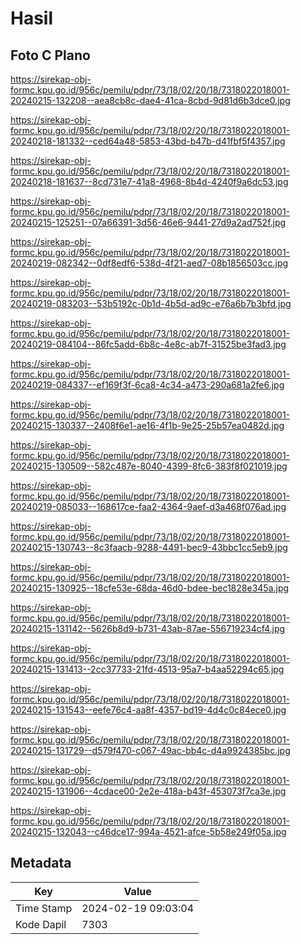 # Hasil

## Foto C Plano

https://sirekap-obj-formc.kpu.go.id/956c/pemilu/pdpr/73/18/02/20/18/7318022018001-20240215-132208--aea8cb8c-dae4-41ca-8cbd-9d81d6b3dce0.jpg

https://sirekap-obj-formc.kpu.go.id/956c/pemilu/pdpr/73/18/02/20/18/7318022018001-20240218-181332--ced64a48-5853-43bd-b47b-d41fbf5f4357.jpg

https://sirekap-obj-formc.kpu.go.id/956c/pemilu/pdpr/73/18/02/20/18/7318022018001-20240218-181637--8cd731e7-41a8-4968-8b4d-4240f9a6dc53.jpg

https://sirekap-obj-formc.kpu.go.id/956c/pemilu/pdpr/73/18/02/20/18/7318022018001-20240215-125251--07a66391-3d56-46e6-9441-27d9a2ad752f.jpg

https://sirekap-obj-formc.kpu.go.id/956c/pemilu/pdpr/73/18/02/20/18/7318022018001-20240219-082342--0df8edf6-538d-4f21-aed7-08b1856503cc.jpg

https://sirekap-obj-formc.kpu.go.id/956c/pemilu/pdpr/73/18/02/20/18/7318022018001-20240219-083203--53b5192c-0b1d-4b5d-ad9c-e76a6b7b3bfd.jpg

https://sirekap-obj-formc.kpu.go.id/956c/pemilu/pdpr/73/18/02/20/18/7318022018001-20240219-084104--86fc5add-6b8c-4e8c-ab7f-31525be3fad3.jpg

https://sirekap-obj-formc.kpu.go.id/956c/pemilu/pdpr/73/18/02/20/18/7318022018001-20240219-084337--ef169f3f-6ca8-4c34-a473-290a681a2fe6.jpg

https://sirekap-obj-formc.kpu.go.id/956c/pemilu/pdpr/73/18/02/20/18/7318022018001-20240215-130337--2408f6e1-ae16-4f1b-9e25-25b57ea0482d.jpg

https://sirekap-obj-formc.kpu.go.id/956c/pemilu/pdpr/73/18/02/20/18/7318022018001-20240215-130509--582c487e-8040-4399-8fc6-383f8f021019.jpg

https://sirekap-obj-formc.kpu.go.id/956c/pemilu/pdpr/73/18/02/20/18/7318022018001-20240219-085033--168617ce-faa2-4364-9aef-d3a468f076ad.jpg

https://sirekap-obj-formc.kpu.go.id/956c/pemilu/pdpr/73/18/02/20/18/7318022018001-20240215-130743--8c3faacb-9288-4491-bec9-43bbc1cc5eb9.jpg

https://sirekap-obj-formc.kpu.go.id/956c/pemilu/pdpr/73/18/02/20/18/7318022018001-20240215-130925--18cfe53e-68da-46d0-bdee-bec1828e345a.jpg

https://sirekap-obj-formc.kpu.go.id/956c/pemilu/pdpr/73/18/02/20/18/7318022018001-20240215-131142--5626b8d9-b731-43ab-87ae-556719234cf4.jpg

https://sirekap-obj-formc.kpu.go.id/956c/pemilu/pdpr/73/18/02/20/18/7318022018001-20240215-131413--2cc37733-21fd-4513-95a7-b4aa52294c65.jpg

https://sirekap-obj-formc.kpu.go.id/956c/pemilu/pdpr/73/18/02/20/18/7318022018001-20240215-131543--eefe76c4-aa8f-4357-bd19-4d4c0c84ece0.jpg

https://sirekap-obj-formc.kpu.go.id/956c/pemilu/pdpr/73/18/02/20/18/7318022018001-20240215-131729--d579f470-c067-49ac-bb4c-d4a9924385bc.jpg

https://sirekap-obj-formc.kpu.go.id/956c/pemilu/pdpr/73/18/02/20/18/7318022018001-20240215-131906--4cdace00-2e2e-418a-b43f-453073f7ca3e.jpg

https://sirekap-obj-formc.kpu.go.id/956c/pemilu/pdpr/73/18/02/20/18/7318022018001-20240215-132043--c46dce17-994a-4521-afce-5b58e249f05a.jpg


## Metadata

| Key        | Value               |
| ---------- | ------------------- |
| Time Stamp | 2024-02-19 09:03:04 |
| Kode Dapil | 7303                |



